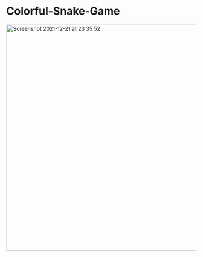 # Colorful-Snake-Game
<img width="597" alt="Screenshot 2021-12-21 at 23 35 52" src="https://user-images.githubusercontent.com/87034968/147012603-09ae3c4d-7337-48fb-8fce-cc4c77fdf4e6.png">
